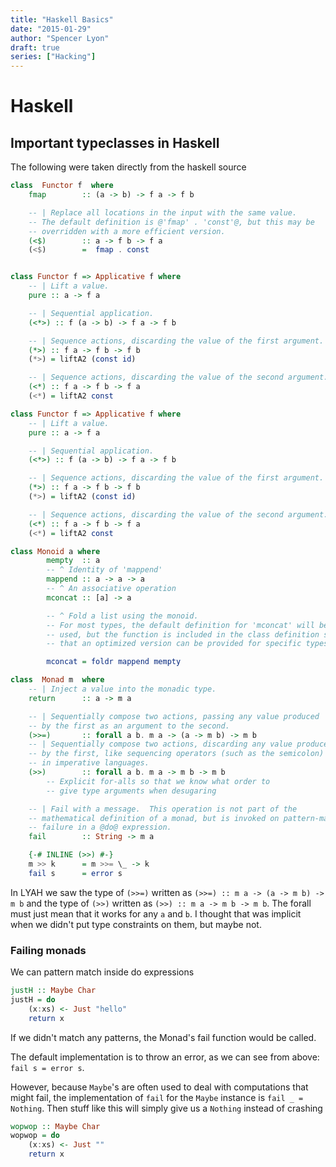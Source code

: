```yaml
---
title: "Haskell Basics"
date: "2015-01-29"
author: "Spencer Lyon"
draft: true
series: ["Hacking"]
---
```


# Haskell

## Important typeclasses in Haskell


The following were taken directly from the haskell source

```haskell
class  Functor f  where
    fmap        :: (a -> b) -> f a -> f b

    -- | Replace all locations in the input with the same value.
    -- The default definition is @'fmap' . 'const'@, but this may be
    -- overridden with a more efficient version.
    (<$)        :: a -> f b -> f a
    (<$)        =  fmap . const


class Functor f => Applicative f where
    -- | Lift a value.
    pure :: a -> f a

    -- | Sequential application.
    (<*>) :: f (a -> b) -> f a -> f b

    -- | Sequence actions, discarding the value of the first argument.
    (*>) :: f a -> f b -> f b
    (*>) = liftA2 (const id)

    -- | Sequence actions, discarding the value of the second argument.
    (<*) :: f a -> f b -> f a
    (<*) = liftA2 const

class Functor f => Applicative f where
    -- | Lift a value.
    pure :: a -> f a

    -- | Sequential application.
    (<*>) :: f (a -> b) -> f a -> f b

    -- | Sequence actions, discarding the value of the first argument.
    (*>) :: f a -> f b -> f b
    (*>) = liftA2 (const id)

    -- | Sequence actions, discarding the value of the second argument.
    (<*) :: f a -> f b -> f a
    (<*) = liftA2 const

class Monoid a where
        mempty  :: a
        -- ^ Identity of 'mappend'
        mappend :: a -> a -> a
        -- ^ An associative operation
        mconcat :: [a] -> a

        -- ^ Fold a list using the monoid.
        -- For most types, the default definition for 'mconcat' will be
        -- used, but the function is included in the class definition so
        -- that an optimized version can be provided for specific types.

        mconcat = foldr mappend mempty

class  Monad m  where
    -- | Inject a value into the monadic type.
    return      :: a -> m a

    -- | Sequentially compose two actions, passing any value produced
    -- by the first as an argument to the second.
    (>>=)       :: forall a b. m a -> (a -> m b) -> m b
    -- | Sequentially compose two actions, discarding any value produced
    -- by the first, like sequencing operators (such as the semicolon)
    -- in imperative languages.
    (>>)        :: forall a b. m a -> m b -> m b
        -- Explicit for-alls so that we know what order to
        -- give type arguments when desugaring

    -- | Fail with a message.  This operation is not part of the
    -- mathematical definition of a monad, but is invoked on pattern-match
    -- failure in a @do@ expression.
    fail        :: String -> m a

    {-# INLINE (>>) #-}
    m >> k      = m >>= \_ -> k
    fail s      = error s
```


In LYAH we saw the type of `(>>=)` written as `(>>=) :: m a -> (a -> m b) -> m b` and the type of `(>>)` written as `(>>) :: m a -> m b -> m b`. The forall must just mean that it works for any `a`  and `b`. I thought that was implicit when we didn't put type constraints on them, but maybe not.


### Failing monads

We can pattern match inside do expressions

```haskell
justH :: Maybe Char
justH = do
    (x:xs) <- Just "hello"
    return x
```


If we didn't match any patterns, the Monad's fail function would be
called.

The default implementation is to throw an error, as we can see from
above: `fail s = error s`.

However, because `Maybe`'s are often used to deal with computations
that might fail, the implementation of `fail` for the `Maybe` instance
is `fail _ = Nothing`. Then stuff like this will simply give us a
`Nothing` instead of crashing

```haskell
wopwop :: Maybe Char
wopwop = do
    (x:xs) <- Just ""
    return x
```
